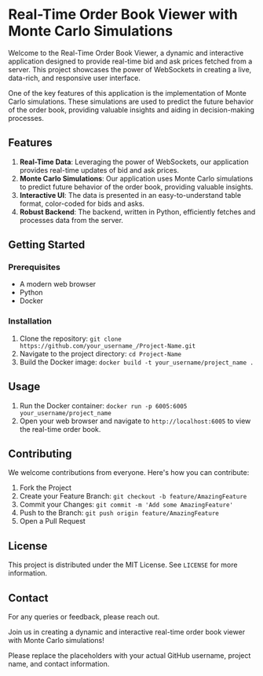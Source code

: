 # Real-Time Order Book Viewer with Monte Carlo Simulations

Welcome to the Real-Time Order Book Viewer, a dynamic and interactive application designed to provide real-time bid and ask prices fetched from a server. This project showcases the power of WebSockets in creating a live, data-rich, and responsive user interface. 

One of the key features of this application is the implementation of Monte Carlo simulations. These simulations are used to predict the future behavior of the order book, providing valuable insights and aiding in decision-making processes.

## Features

1. **Real-Time Data**: Leveraging the power of WebSockets, our application provides real-time updates of bid and ask prices.
2. **Monte Carlo Simulations**: Our application uses Monte Carlo simulations to predict future behavior of the order book, providing valuable insights.
3. **Interactive UI**: The data is presented in an easy-to-understand table format, color-coded for bids and asks.
4. **Robust Backend**: The backend, written in Python, efficiently fetches and processes data from the server.

## Getting Started

### Prerequisites

- A modern web browser
- Python 
- Docker

### Installation

1. Clone the repository: `git clone https://github.com/your_username_/Project-Name.git`
2. Navigate to the project directory: `cd Project-Name`
3. Build the Docker image: `docker build -t your_username/project_name .`

## Usage

1. Run the Docker container: `docker run -p 6005:6005 your_username/project_name`
2. Open your web browser and navigate to `http://localhost:6005` to view the real-time order book.

## Contributing

We welcome contributions from everyone. Here's how you can contribute:

1. Fork the Project
2. Create your Feature Branch: `git checkout -b feature/AmazingFeature`
3. Commit your Changes: `git commit -m 'Add some AmazingFeature'`
4. Push to the Branch: `git push origin feature/AmazingFeature`
5. Open a Pull Request

## License

This project is distributed under the MIT License. See `LICENSE` for more information.

## Contact

For any queries or feedback, please reach out.

Join us in creating a dynamic and interactive real-time order book viewer with Monte Carlo simulations!

Please replace the placeholders with your actual GitHub username, project name, and contact information.
